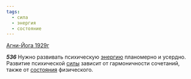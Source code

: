 ```yaml
---
tags:
  - сила
  - энергия
  - состояние
---
```


[Агни-Йога 1929г](https://127.0.0.1:4002/agni/1929)

___536___
Нужно развивать психическую [энергию](../../../tags/#энергия) планомерно и усердно. Развитие психической [силы](../../../tags/#сила) зависит от гармоничности сочетаний, также от [состояния](../../../tags/#состояние) физического.